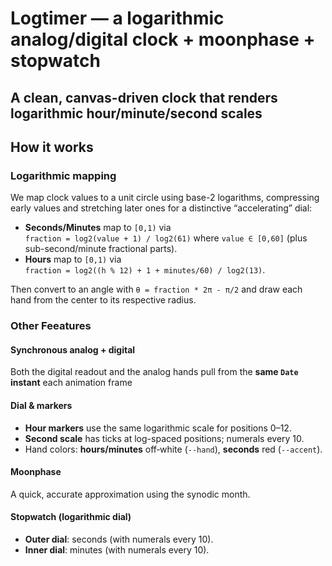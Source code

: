 # Logtimer — a logarithmic analog/digital clock + moonphase + stopwatch

A clean, canvas-driven clock that renders **logarithmic** hour/minute/second scales
---

## How it works

### Logarithmic mapping
We map clock values to a unit circle using base-2 logarithms, compressing early values and stretching later ones for a distinctive “accelerating” dial:

- **Seconds/Minutes** map to `[0,1)` via  
  `fraction = log2(value + 1) / log2(61)` where `value ∈ [0,60]` (plus sub-second/minute fractional parts).
- **Hours** map to `[0,1)` via  
  `fraction = log2((h % 12) + 1 + minutes/60) / log2(13)`.

Then convert to an angle with `θ = fraction * 2π - π/2` and draw each hand from the center to its respective radius.

### Other Feeatures

#### Synchronous analog + digital
Both the digital readout and the analog hands pull from the **same `Date` instant** each animation frame

#### Dial & markers
- **Hour markers** use the same logarithmic scale for positions 0–12.
- **Second scale** has ticks at log-spaced positions; numerals every 10.
- Hand colors: **hours/minutes** off‑white (`--hand`), **seconds** red (`--accent`).

#### Moonphase
A quick, accurate approximation using the synodic month.


#### Stopwatch (logarithmic dial)
- **Outer dial**: seconds (with numerals every 10).  
- **Inner dial**: minutes (with numerals every 10).  
